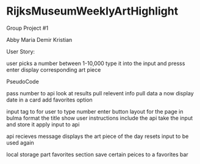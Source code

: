 # RijksMuseumWeeklyArtHighlight





Group Project #1 


Abby 
Maria 
Demir
Kristian







User Story:

user picks a number between 1-10,000
type it into the input and presss enter 
display corresponding art piece 









PseudoCode 



pass number to api 
look at results 
pull relevent info 
pull data a
now display date in a card 
add favorites option 

input tag to for user to type number 
enter button
layout for the page in bulma 
format the title 
show user instructions 
include the api 
take the input and store it 
apply input to api 

<java  missing>
api recieves message
displays the art piece of the day 
resets input to be used again  



local storage part 
favorites section 
save certain peices to a favorites bar 
